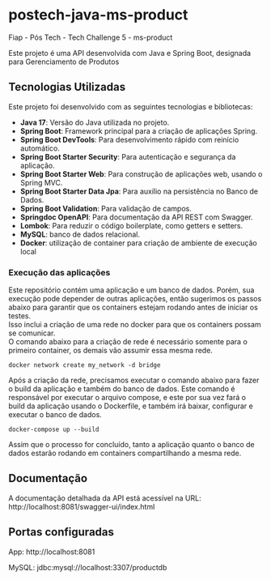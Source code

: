 # postech-java-ms-product
Fiap - Pós Tech - Tech Challenge 5 - ms-product

Este projeto é uma API desenvolvida com Java e Spring Boot, designada para Gerenciamento de Produtos

## Tecnologias Utilizadas

Este projeto foi desenvolvido com as seguintes tecnologias e bibliotecas:

- **Java 17**: Versão do Java utilizada no projeto.
- **Spring Boot**: Framework principal para a criação de aplicações Spring.
- **Spring Boot DevTools**: Para desenvolvimento rápido com reinício automático.
- **Spring Boot Starter Security**: Para autenticação e segurança da aplicação.
- **Spring Boot Starter Web**: Para construção de aplicações web, usando o Spring MVC.
- **Spring Boot Starter Data Jpa**: Para auxílio na persistência no Banco de Dados.
- **Spring Boot Validation**: Para validação de campos.
- **Springdoc OpenAPI**: Para documentação da API REST com Swagger.
- **Lombok**: Para reduzir o código boilerplate, como getters e setters.
- **MySQL**: banco de dados relacional.
- **Docker**: utilização de container para criação de ambiente de execução local

### Execução das aplicações
Este repositório contém uma aplicação e um banco de dados.
Porém, sua execução pode depender de outras aplicações, então sugerimos os passos abaixo para garantir que os containers estejam rodando antes de iniciar os testes.<br>
Isso inclui a criação de uma rede no docker para que os containers possam se comunicar.<br>
O comando abaixo para a criação de rede é necessário somente para o primeiro container, os demais vão assumir essa mesma rede.
````shell
docker network create my_network -d bridge
````
Após a criação da rede, precisamos executar o comando abaixo para fazer o build da aplicação e também do banco de dados. Este comando é responsável por executar o arquivo compose, e este por sua vez fará o build da aplicação usando o Dockerfile, e também irá baixar, configurar e executar o banco de dados.
````shell
docker-compose up --build
````
Assim que o processo for concluído, tanto a aplicação quanto o banco de dados estarão rodando em containers compartilhando a mesma rede.<br>

## Documentação

A documentação detalhada da API está acessível na URL:
http://localhost:8081/swagger-ui/index.html

## Portas configuradas

App: http://localhost:8081

MySQL: jdbc:mysql://localhost:3307/productdb